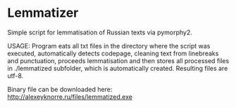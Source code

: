 # Lemmatizer
Simple script for lemmatisation of Russian texts via pymorphy2.

USAGE:
Program eats all txt files in the directory where the script was executed, automatically detects codepage, cleaning text from linebreaks and punctuation, proceeds lemmatisation and then stores all processed files in ./lemmatized subfolder, which is automatically created. Resulting files are utf-8. 

Binary file can be downloaded here: http://alexeyknorre.ru/files/lemmatized.exe
